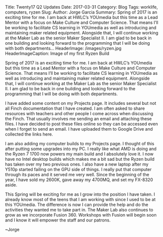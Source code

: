 Title: Twenty17 Q2 Updates
Date: 2017-03-31
Category: Blog
Tags: worklife, computers, ryzen
Slug:
Author: Jorge Garcia
Summary: Spring of 2017 is an exciting time for me. I am back at HWLC’s YOUmedia but this time as a Lead Mentor with a focus on Make Culture and Computer Science. That means I’ll be working to facilitate CS learning in YOUmedia as well as introducing and maintaining maker related equipment. Alongside that, I will continue working at the Maker Lab as the senior Maker Specialist II. I am glad to be back in one building and looking forward to the programming that I will be doing with both departments...
HeaderImage: /images/ryzen.jpg
HeaderImageCaption: Image of my first Ryzen Build

Spring of 2017 is an exciting time for me. I am back at HWLC’s YOUmedia but this time as a Lead Mentor with a focus on Make Culture and Computer Science. That means I’ll be working to facilitate CS learning in YOUmedia as well as introducing and maintaining maker related equipment. Alongside that, I will continue working at the Maker Lab as the senior Maker Specialist II. I am glad to be back in one building and looking forward to the programming that I will be doing with both departments.

I have added some content on my Projects page. It includes several but not all Finch documentation that I have created. I am often asked to share resources with teachers and other people I come across when discussing the Finch. That usually involves me sending an email and attaching these files. I have decided to post these files online so they can be accessed even when I forget to send an email. I have uploaded them to Google Drive and collected the links here.

I am also adding my computer builds to my Projects page. I thought of this after putting some upgrades into my PC. I really like what AMD is doing and the Ryzen 7 1700 now powers my main build and I absolutely love it. I now have no Intel desktop builds which makes me a bit sad but the Ryzen build has taken over my two previous ones. I also have a new laptop after my Y510p started failing on the GPU side of things. I really put that computer through its paces and it served me very well. Since the beginning of the year, I have sold my 2600K, gave away my 4700MQ, and set my FX-8320 aside.

This Spring will be exciting for me as I grow into the position I have taken. I already know most of the teens that I am working with since I used to be at this YOUmedia. The difference is now I can provide the help and do the activities they wanted me to take part in. The Maker Lab also continues to grow as we incorporate Fusion 360. Workshops with Fusion will begin soon and I know it will empower the staff and our patrons.

~Jorge